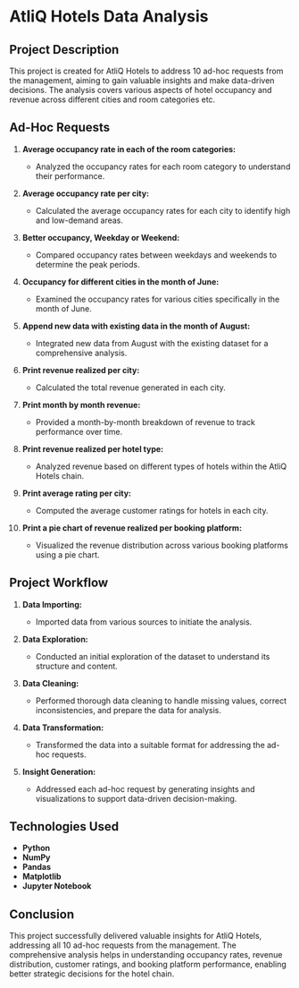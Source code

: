 # AtliQ Hotels Data Analysis

## Project Description

This project is created for AtliQ Hotels to address 10 ad-hoc requests from the management, aiming to gain valuable insights and make data-driven decisions. The analysis covers various aspects of hotel occupancy and revenue across different cities and room categories etc.

## Ad-Hoc Requests

1. **Average occupancy rate in each of the room categories:**
   - Analyzed the occupancy rates for each room category to understand their performance.

2. **Average occupancy rate per city:**
   - Calculated the average occupancy rates for each city to identify high and low-demand areas.

3. **Better occupancy, Weekday or Weekend:**
   - Compared occupancy rates between weekdays and weekends to determine the peak periods.

4. **Occupancy for different cities in the month of June:**
   - Examined the occupancy rates for various cities specifically in the month of June.

5. **Append new data with existing data in the month of August:**
   - Integrated new data from August with the existing dataset for a comprehensive analysis.

6. **Print revenue realized per city:**
   - Calculated the total revenue generated in each city.

7. **Print month by month revenue:**
   - Provided a month-by-month breakdown of revenue to track performance over time.

8. **Print revenue realized per hotel type:**
   - Analyzed revenue based on different types of hotels within the AtliQ Hotels chain.

9. **Print average rating per city:**
   - Computed the average customer ratings for hotels in each city.

10. **Print a pie chart of revenue realized per booking platform:**
    - Visualized the revenue distribution across various booking platforms using a pie chart.

## Project Workflow

1. **Data Importing:**
   - Imported data from various sources to initiate the analysis.

2. **Data Exploration:**
   - Conducted an initial exploration of the dataset to understand its structure and content.

3. **Data Cleaning:**
   - Performed thorough data cleaning to handle missing values, correct inconsistencies, and prepare the data for analysis.

4. **Data Transformation:**
   - Transformed the data into a suitable format for addressing the ad-hoc requests.

5. **Insight Generation:**
   - Addressed each ad-hoc request by generating insights and visualizations to support data-driven decision-making.

## Technologies Used

- **Python**
- **NumPy**
- **Pandas**
- **Matplotlib**
- **Jupyter Notebook**

## Conclusion

This project successfully delivered valuable insights for AtliQ Hotels, addressing all 10 ad-hoc requests from the management. The comprehensive analysis helps in understanding occupancy rates, revenue distribution, customer ratings, and booking platform performance, enabling better strategic decisions for the hotel chain.

